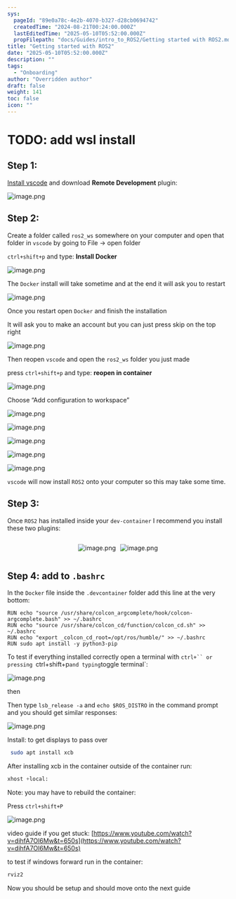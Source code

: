 ```yaml
---
sys:
  pageId: "89e0a78c-4e2b-4070-b327-d28cb0694742"
  createdTime: "2024-08-21T00:24:00.000Z"
  lastEditedTime: "2025-05-10T05:52:00.000Z"
  propFilepath: "docs/Guides/intro_to_ROS2/Getting started with ROS2.md"
title: "Getting started with ROS2"
date: "2025-05-10T05:52:00.000Z"
description: ""
tags:
  - "Onboarding"
author: "Overridden author"
draft: false
weight: 141
toc: false
icon: ""
---
```


# TODO: add wsl install

## Step 1:

[Install vscode](https://code.visualstudio.com/download) and download **Remote Development** plugin:

![image.png](https://prod-files-secure.s3.us-west-2.amazonaws.com/d518164a-d88e-44d1-a4ee-3adb3bd8bce0/efb52993-1881-4a40-b95e-6f020334f022/image.png?X-Amz-Algorithm=AWS4-HMAC-SHA256&X-Amz-Content-Sha256=UNSIGNED-PAYLOAD&X-Amz-Credential=ASIAZI2LB466SNC32Z7Y%2F20250619%2Fus-west-2%2Fs3%2Faws4_request&X-Amz-Date=20250619T081311Z&X-Amz-Expires=3600&X-Amz-Security-Token=IQoJb3JpZ2luX2VjELf%2F%2F%2F%2F%2F%2F%2F%2F%2F%2FwEaCXVzLXdlc3QtMiJHMEUCIQCoal0y2mOG%2FaazpQhD2hfa2gXpCVlLfHAT2wFdUQ98QAIgQqIOFXNsgFgfNSZc2QZeRRfOA0UCTB3ZwVDI78zAKKgqiAQIoP%2F%2F%2F%2F%2F%2F%2F%2F%2F%2FARAAGgw2Mzc0MjMxODM4MDUiDJ%2FRjfdnASBpXx4sOSrcAyXF28tirbmKs3HhBEndl06wSSP4DFuAGJ3mg2YEbirrhpw1YyRp2vtw39VhP87V3fDH3h6qWStNRKRbB%2FNM0%2FcYcCZuaRf4GvzKj0G8XHqrqzFjRYwsYcxZ3DcFmlaJGz0O9HQRvHXy08GiWjUqPWu%2FWuBEDFk6kk5iWkVq46cCBS9ixqVafN7c01zG2QB4b3Q7jT8ZKcNPLVxQFS5FsTyc1cwRSUVi4FOd5f3nAPRdYilsX8JXi6iGp9akQRMHvDxgCyXrDMfB0evB6A3ufJqVMDuX72HyVpZsMqgUGogs291S415nsTPynw2e4GYeR%2FK168t3aqmKTK2h8fqAgqrlsQjNRnjbfrxCpmHmztCKAxASkOWYSBeGWpDr0mJkaUFU3dVM2yK5KOZiI%2Bz4QzbvqmgXBSlVkGDkU0KmAzkXJErSCnDceyhSFW8A5U8Sw%2FoenrA95lTQU0pFf6gshA1WS64C5kl8XGgwbDBBSZc9ytYXKQAhjt5dg%2BYh4pEMFX9AUAqf9EH8L2Vg753gKrkrOzktanq%2BXJJMKbpNBfdhwzSk57eAGsPgxLYJNlukKHSCXLEzDQJ72I5JkKNNG7k%2Ftl3VM2iy%2FgP8yM%2BIHSQwnr7gpipyuPMGyBePMKLgzsIGOqUBdDUt9F8VObRft96r9MHDLfwqFIpF2P7B5i3pKAkIaxvX5tG2mv%2BHfn8ph9Qk9zcyRaxhAtY75WJEP4rRp2EgOXL2tt47jbfNVwDSjRYJZCR6ezGayDcbaxLjJE88WfthA6%2BqOi7Vh%2BdcyTxNquewP3MQPgnYwp1dMbJH%2Bz9wKxTdGjSkf6C9Ira7NoiCieAC0DHPUpeWtWZqBMNogcw8BtAJ2R6P&X-Amz-Signature=c9a0bbd9c1e1adb63947af7475ffb18a112b2a3e7522927bdbc95650cedac379&X-Amz-SignedHeaders=host&x-amz-checksum-mode=ENABLED&x-id=GetObject)

## Step 2:

Create a folder called `ros2_ws` somewhere on your computer and open that folder in `vscode` by going to File → open folder 

`ctrl+shift+p` and type: **Install Docker**

![image.png](https://prod-files-secure.s3.us-west-2.amazonaws.com/d518164a-d88e-44d1-a4ee-3adb3bd8bce0/2269dc0e-1cd5-47ff-bceb-c04ad9b2eab0/image.png?X-Amz-Algorithm=AWS4-HMAC-SHA256&X-Amz-Content-Sha256=UNSIGNED-PAYLOAD&X-Amz-Credential=ASIAZI2LB466SNC32Z7Y%2F20250619%2Fus-west-2%2Fs3%2Faws4_request&X-Amz-Date=20250619T081311Z&X-Amz-Expires=3600&X-Amz-Security-Token=IQoJb3JpZ2luX2VjELf%2F%2F%2F%2F%2F%2F%2F%2F%2F%2FwEaCXVzLXdlc3QtMiJHMEUCIQCoal0y2mOG%2FaazpQhD2hfa2gXpCVlLfHAT2wFdUQ98QAIgQqIOFXNsgFgfNSZc2QZeRRfOA0UCTB3ZwVDI78zAKKgqiAQIoP%2F%2F%2F%2F%2F%2F%2F%2F%2F%2FARAAGgw2Mzc0MjMxODM4MDUiDJ%2FRjfdnASBpXx4sOSrcAyXF28tirbmKs3HhBEndl06wSSP4DFuAGJ3mg2YEbirrhpw1YyRp2vtw39VhP87V3fDH3h6qWStNRKRbB%2FNM0%2FcYcCZuaRf4GvzKj0G8XHqrqzFjRYwsYcxZ3DcFmlaJGz0O9HQRvHXy08GiWjUqPWu%2FWuBEDFk6kk5iWkVq46cCBS9ixqVafN7c01zG2QB4b3Q7jT8ZKcNPLVxQFS5FsTyc1cwRSUVi4FOd5f3nAPRdYilsX8JXi6iGp9akQRMHvDxgCyXrDMfB0evB6A3ufJqVMDuX72HyVpZsMqgUGogs291S415nsTPynw2e4GYeR%2FK168t3aqmKTK2h8fqAgqrlsQjNRnjbfrxCpmHmztCKAxASkOWYSBeGWpDr0mJkaUFU3dVM2yK5KOZiI%2Bz4QzbvqmgXBSlVkGDkU0KmAzkXJErSCnDceyhSFW8A5U8Sw%2FoenrA95lTQU0pFf6gshA1WS64C5kl8XGgwbDBBSZc9ytYXKQAhjt5dg%2BYh4pEMFX9AUAqf9EH8L2Vg753gKrkrOzktanq%2BXJJMKbpNBfdhwzSk57eAGsPgxLYJNlukKHSCXLEzDQJ72I5JkKNNG7k%2Ftl3VM2iy%2FgP8yM%2BIHSQwnr7gpipyuPMGyBePMKLgzsIGOqUBdDUt9F8VObRft96r9MHDLfwqFIpF2P7B5i3pKAkIaxvX5tG2mv%2BHfn8ph9Qk9zcyRaxhAtY75WJEP4rRp2EgOXL2tt47jbfNVwDSjRYJZCR6ezGayDcbaxLjJE88WfthA6%2BqOi7Vh%2BdcyTxNquewP3MQPgnYwp1dMbJH%2Bz9wKxTdGjSkf6C9Ira7NoiCieAC0DHPUpeWtWZqBMNogcw8BtAJ2R6P&X-Amz-Signature=01b449f6f8308399a06bc7ce9ff8fd5b00e6392c751c6ade500f8cc6531dd1e1&X-Amz-SignedHeaders=host&x-amz-checksum-mode=ENABLED&x-id=GetObject)

The `Docker` install will take sometime and at the end it will ask you to restart

![image.png](https://prod-files-secure.s3.us-west-2.amazonaws.com/d518164a-d88e-44d1-a4ee-3adb3bd8bce0/ed233f78-be33-4b1f-b89c-9c346c0e961e/image.png?X-Amz-Algorithm=AWS4-HMAC-SHA256&X-Amz-Content-Sha256=UNSIGNED-PAYLOAD&X-Amz-Credential=ASIAZI2LB466SNC32Z7Y%2F20250619%2Fus-west-2%2Fs3%2Faws4_request&X-Amz-Date=20250619T081311Z&X-Amz-Expires=3600&X-Amz-Security-Token=IQoJb3JpZ2luX2VjELf%2F%2F%2F%2F%2F%2F%2F%2F%2F%2FwEaCXVzLXdlc3QtMiJHMEUCIQCoal0y2mOG%2FaazpQhD2hfa2gXpCVlLfHAT2wFdUQ98QAIgQqIOFXNsgFgfNSZc2QZeRRfOA0UCTB3ZwVDI78zAKKgqiAQIoP%2F%2F%2F%2F%2F%2F%2F%2F%2F%2FARAAGgw2Mzc0MjMxODM4MDUiDJ%2FRjfdnASBpXx4sOSrcAyXF28tirbmKs3HhBEndl06wSSP4DFuAGJ3mg2YEbirrhpw1YyRp2vtw39VhP87V3fDH3h6qWStNRKRbB%2FNM0%2FcYcCZuaRf4GvzKj0G8XHqrqzFjRYwsYcxZ3DcFmlaJGz0O9HQRvHXy08GiWjUqPWu%2FWuBEDFk6kk5iWkVq46cCBS9ixqVafN7c01zG2QB4b3Q7jT8ZKcNPLVxQFS5FsTyc1cwRSUVi4FOd5f3nAPRdYilsX8JXi6iGp9akQRMHvDxgCyXrDMfB0evB6A3ufJqVMDuX72HyVpZsMqgUGogs291S415nsTPynw2e4GYeR%2FK168t3aqmKTK2h8fqAgqrlsQjNRnjbfrxCpmHmztCKAxASkOWYSBeGWpDr0mJkaUFU3dVM2yK5KOZiI%2Bz4QzbvqmgXBSlVkGDkU0KmAzkXJErSCnDceyhSFW8A5U8Sw%2FoenrA95lTQU0pFf6gshA1WS64C5kl8XGgwbDBBSZc9ytYXKQAhjt5dg%2BYh4pEMFX9AUAqf9EH8L2Vg753gKrkrOzktanq%2BXJJMKbpNBfdhwzSk57eAGsPgxLYJNlukKHSCXLEzDQJ72I5JkKNNG7k%2Ftl3VM2iy%2FgP8yM%2BIHSQwnr7gpipyuPMGyBePMKLgzsIGOqUBdDUt9F8VObRft96r9MHDLfwqFIpF2P7B5i3pKAkIaxvX5tG2mv%2BHfn8ph9Qk9zcyRaxhAtY75WJEP4rRp2EgOXL2tt47jbfNVwDSjRYJZCR6ezGayDcbaxLjJE88WfthA6%2BqOi7Vh%2BdcyTxNquewP3MQPgnYwp1dMbJH%2Bz9wKxTdGjSkf6C9Ira7NoiCieAC0DHPUpeWtWZqBMNogcw8BtAJ2R6P&X-Amz-Signature=11e3871a3382530ba7838013f9a3159977535771ae0ec46966bddfb6485b623c&X-Amz-SignedHeaders=host&x-amz-checksum-mode=ENABLED&x-id=GetObject)

Once you restart open `Docker` and finish the installation

It will ask you to make an account but you can just press skip on the top right

![image.png](https://prod-files-secure.s3.us-west-2.amazonaws.com/d518164a-d88e-44d1-a4ee-3adb3bd8bce0/21010ad9-1659-4fd9-9f59-9932a09b2a3d/image.png?X-Amz-Algorithm=AWS4-HMAC-SHA256&X-Amz-Content-Sha256=UNSIGNED-PAYLOAD&X-Amz-Credential=ASIAZI2LB466SNC32Z7Y%2F20250619%2Fus-west-2%2Fs3%2Faws4_request&X-Amz-Date=20250619T081311Z&X-Amz-Expires=3600&X-Amz-Security-Token=IQoJb3JpZ2luX2VjELf%2F%2F%2F%2F%2F%2F%2F%2F%2F%2FwEaCXVzLXdlc3QtMiJHMEUCIQCoal0y2mOG%2FaazpQhD2hfa2gXpCVlLfHAT2wFdUQ98QAIgQqIOFXNsgFgfNSZc2QZeRRfOA0UCTB3ZwVDI78zAKKgqiAQIoP%2F%2F%2F%2F%2F%2F%2F%2F%2F%2FARAAGgw2Mzc0MjMxODM4MDUiDJ%2FRjfdnASBpXx4sOSrcAyXF28tirbmKs3HhBEndl06wSSP4DFuAGJ3mg2YEbirrhpw1YyRp2vtw39VhP87V3fDH3h6qWStNRKRbB%2FNM0%2FcYcCZuaRf4GvzKj0G8XHqrqzFjRYwsYcxZ3DcFmlaJGz0O9HQRvHXy08GiWjUqPWu%2FWuBEDFk6kk5iWkVq46cCBS9ixqVafN7c01zG2QB4b3Q7jT8ZKcNPLVxQFS5FsTyc1cwRSUVi4FOd5f3nAPRdYilsX8JXi6iGp9akQRMHvDxgCyXrDMfB0evB6A3ufJqVMDuX72HyVpZsMqgUGogs291S415nsTPynw2e4GYeR%2FK168t3aqmKTK2h8fqAgqrlsQjNRnjbfrxCpmHmztCKAxASkOWYSBeGWpDr0mJkaUFU3dVM2yK5KOZiI%2Bz4QzbvqmgXBSlVkGDkU0KmAzkXJErSCnDceyhSFW8A5U8Sw%2FoenrA95lTQU0pFf6gshA1WS64C5kl8XGgwbDBBSZc9ytYXKQAhjt5dg%2BYh4pEMFX9AUAqf9EH8L2Vg753gKrkrOzktanq%2BXJJMKbpNBfdhwzSk57eAGsPgxLYJNlukKHSCXLEzDQJ72I5JkKNNG7k%2Ftl3VM2iy%2FgP8yM%2BIHSQwnr7gpipyuPMGyBePMKLgzsIGOqUBdDUt9F8VObRft96r9MHDLfwqFIpF2P7B5i3pKAkIaxvX5tG2mv%2BHfn8ph9Qk9zcyRaxhAtY75WJEP4rRp2EgOXL2tt47jbfNVwDSjRYJZCR6ezGayDcbaxLjJE88WfthA6%2BqOi7Vh%2BdcyTxNquewP3MQPgnYwp1dMbJH%2Bz9wKxTdGjSkf6C9Ira7NoiCieAC0DHPUpeWtWZqBMNogcw8BtAJ2R6P&X-Amz-Signature=45cfcfee41cdda594f22161ebb857871a2d7ea32721edf1bc32f8a49961d765d&X-Amz-SignedHeaders=host&x-amz-checksum-mode=ENABLED&x-id=GetObject)

Then reopen `vscode` and open the `ros2_ws` folder you just made

press `ctrl+shift+p` and type: **reopen in container**

![image.png](https://prod-files-secure.s3.us-west-2.amazonaws.com/d518164a-d88e-44d1-a4ee-3adb3bd8bce0/4e93b8c2-41ad-488c-8095-c74205196118/image.png?X-Amz-Algorithm=AWS4-HMAC-SHA256&X-Amz-Content-Sha256=UNSIGNED-PAYLOAD&X-Amz-Credential=ASIAZI2LB466SNC32Z7Y%2F20250619%2Fus-west-2%2Fs3%2Faws4_request&X-Amz-Date=20250619T081311Z&X-Amz-Expires=3600&X-Amz-Security-Token=IQoJb3JpZ2luX2VjELf%2F%2F%2F%2F%2F%2F%2F%2F%2F%2FwEaCXVzLXdlc3QtMiJHMEUCIQCoal0y2mOG%2FaazpQhD2hfa2gXpCVlLfHAT2wFdUQ98QAIgQqIOFXNsgFgfNSZc2QZeRRfOA0UCTB3ZwVDI78zAKKgqiAQIoP%2F%2F%2F%2F%2F%2F%2F%2F%2F%2FARAAGgw2Mzc0MjMxODM4MDUiDJ%2FRjfdnASBpXx4sOSrcAyXF28tirbmKs3HhBEndl06wSSP4DFuAGJ3mg2YEbirrhpw1YyRp2vtw39VhP87V3fDH3h6qWStNRKRbB%2FNM0%2FcYcCZuaRf4GvzKj0G8XHqrqzFjRYwsYcxZ3DcFmlaJGz0O9HQRvHXy08GiWjUqPWu%2FWuBEDFk6kk5iWkVq46cCBS9ixqVafN7c01zG2QB4b3Q7jT8ZKcNPLVxQFS5FsTyc1cwRSUVi4FOd5f3nAPRdYilsX8JXi6iGp9akQRMHvDxgCyXrDMfB0evB6A3ufJqVMDuX72HyVpZsMqgUGogs291S415nsTPynw2e4GYeR%2FK168t3aqmKTK2h8fqAgqrlsQjNRnjbfrxCpmHmztCKAxASkOWYSBeGWpDr0mJkaUFU3dVM2yK5KOZiI%2Bz4QzbvqmgXBSlVkGDkU0KmAzkXJErSCnDceyhSFW8A5U8Sw%2FoenrA95lTQU0pFf6gshA1WS64C5kl8XGgwbDBBSZc9ytYXKQAhjt5dg%2BYh4pEMFX9AUAqf9EH8L2Vg753gKrkrOzktanq%2BXJJMKbpNBfdhwzSk57eAGsPgxLYJNlukKHSCXLEzDQJ72I5JkKNNG7k%2Ftl3VM2iy%2FgP8yM%2BIHSQwnr7gpipyuPMGyBePMKLgzsIGOqUBdDUt9F8VObRft96r9MHDLfwqFIpF2P7B5i3pKAkIaxvX5tG2mv%2BHfn8ph9Qk9zcyRaxhAtY75WJEP4rRp2EgOXL2tt47jbfNVwDSjRYJZCR6ezGayDcbaxLjJE88WfthA6%2BqOi7Vh%2BdcyTxNquewP3MQPgnYwp1dMbJH%2Bz9wKxTdGjSkf6C9Ira7NoiCieAC0DHPUpeWtWZqBMNogcw8BtAJ2R6P&X-Amz-Signature=f4f9090e3f45e6bbfab8052d9365668c0c186688e56e9e3e5b8160e3828a07e7&X-Amz-SignedHeaders=host&x-amz-checksum-mode=ENABLED&x-id=GetObject)

Choose “Add configuration to workspace”

![image.png](https://prod-files-secure.s3.us-west-2.amazonaws.com/d518164a-d88e-44d1-a4ee-3adb3bd8bce0/9560b282-5060-4989-ba37-97e7b2c22476/image.png?X-Amz-Algorithm=AWS4-HMAC-SHA256&X-Amz-Content-Sha256=UNSIGNED-PAYLOAD&X-Amz-Credential=ASIAZI2LB466SNC32Z7Y%2F20250619%2Fus-west-2%2Fs3%2Faws4_request&X-Amz-Date=20250619T081311Z&X-Amz-Expires=3600&X-Amz-Security-Token=IQoJb3JpZ2luX2VjELf%2F%2F%2F%2F%2F%2F%2F%2F%2F%2FwEaCXVzLXdlc3QtMiJHMEUCIQCoal0y2mOG%2FaazpQhD2hfa2gXpCVlLfHAT2wFdUQ98QAIgQqIOFXNsgFgfNSZc2QZeRRfOA0UCTB3ZwVDI78zAKKgqiAQIoP%2F%2F%2F%2F%2F%2F%2F%2F%2F%2FARAAGgw2Mzc0MjMxODM4MDUiDJ%2FRjfdnASBpXx4sOSrcAyXF28tirbmKs3HhBEndl06wSSP4DFuAGJ3mg2YEbirrhpw1YyRp2vtw39VhP87V3fDH3h6qWStNRKRbB%2FNM0%2FcYcCZuaRf4GvzKj0G8XHqrqzFjRYwsYcxZ3DcFmlaJGz0O9HQRvHXy08GiWjUqPWu%2FWuBEDFk6kk5iWkVq46cCBS9ixqVafN7c01zG2QB4b3Q7jT8ZKcNPLVxQFS5FsTyc1cwRSUVi4FOd5f3nAPRdYilsX8JXi6iGp9akQRMHvDxgCyXrDMfB0evB6A3ufJqVMDuX72HyVpZsMqgUGogs291S415nsTPynw2e4GYeR%2FK168t3aqmKTK2h8fqAgqrlsQjNRnjbfrxCpmHmztCKAxASkOWYSBeGWpDr0mJkaUFU3dVM2yK5KOZiI%2Bz4QzbvqmgXBSlVkGDkU0KmAzkXJErSCnDceyhSFW8A5U8Sw%2FoenrA95lTQU0pFf6gshA1WS64C5kl8XGgwbDBBSZc9ytYXKQAhjt5dg%2BYh4pEMFX9AUAqf9EH8L2Vg753gKrkrOzktanq%2BXJJMKbpNBfdhwzSk57eAGsPgxLYJNlukKHSCXLEzDQJ72I5JkKNNG7k%2Ftl3VM2iy%2FgP8yM%2BIHSQwnr7gpipyuPMGyBePMKLgzsIGOqUBdDUt9F8VObRft96r9MHDLfwqFIpF2P7B5i3pKAkIaxvX5tG2mv%2BHfn8ph9Qk9zcyRaxhAtY75WJEP4rRp2EgOXL2tt47jbfNVwDSjRYJZCR6ezGayDcbaxLjJE88WfthA6%2BqOi7Vh%2BdcyTxNquewP3MQPgnYwp1dMbJH%2Bz9wKxTdGjSkf6C9Ira7NoiCieAC0DHPUpeWtWZqBMNogcw8BtAJ2R6P&X-Amz-Signature=462e5a5580a855c33112d6617256d443d0b2a787abd4bc6278f59d59f3d734b2&X-Amz-SignedHeaders=host&x-amz-checksum-mode=ENABLED&x-id=GetObject)

![image.png](https://prod-files-secure.s3.us-west-2.amazonaws.com/d518164a-d88e-44d1-a4ee-3adb3bd8bce0/2ee63f81-886b-48e8-a553-dc6e5eac99e4/image.png?X-Amz-Algorithm=AWS4-HMAC-SHA256&X-Amz-Content-Sha256=UNSIGNED-PAYLOAD&X-Amz-Credential=ASIAZI2LB466SNC32Z7Y%2F20250619%2Fus-west-2%2Fs3%2Faws4_request&X-Amz-Date=20250619T081311Z&X-Amz-Expires=3600&X-Amz-Security-Token=IQoJb3JpZ2luX2VjELf%2F%2F%2F%2F%2F%2F%2F%2F%2F%2FwEaCXVzLXdlc3QtMiJHMEUCIQCoal0y2mOG%2FaazpQhD2hfa2gXpCVlLfHAT2wFdUQ98QAIgQqIOFXNsgFgfNSZc2QZeRRfOA0UCTB3ZwVDI78zAKKgqiAQIoP%2F%2F%2F%2F%2F%2F%2F%2F%2F%2FARAAGgw2Mzc0MjMxODM4MDUiDJ%2FRjfdnASBpXx4sOSrcAyXF28tirbmKs3HhBEndl06wSSP4DFuAGJ3mg2YEbirrhpw1YyRp2vtw39VhP87V3fDH3h6qWStNRKRbB%2FNM0%2FcYcCZuaRf4GvzKj0G8XHqrqzFjRYwsYcxZ3DcFmlaJGz0O9HQRvHXy08GiWjUqPWu%2FWuBEDFk6kk5iWkVq46cCBS9ixqVafN7c01zG2QB4b3Q7jT8ZKcNPLVxQFS5FsTyc1cwRSUVi4FOd5f3nAPRdYilsX8JXi6iGp9akQRMHvDxgCyXrDMfB0evB6A3ufJqVMDuX72HyVpZsMqgUGogs291S415nsTPynw2e4GYeR%2FK168t3aqmKTK2h8fqAgqrlsQjNRnjbfrxCpmHmztCKAxASkOWYSBeGWpDr0mJkaUFU3dVM2yK5KOZiI%2Bz4QzbvqmgXBSlVkGDkU0KmAzkXJErSCnDceyhSFW8A5U8Sw%2FoenrA95lTQU0pFf6gshA1WS64C5kl8XGgwbDBBSZc9ytYXKQAhjt5dg%2BYh4pEMFX9AUAqf9EH8L2Vg753gKrkrOzktanq%2BXJJMKbpNBfdhwzSk57eAGsPgxLYJNlukKHSCXLEzDQJ72I5JkKNNG7k%2Ftl3VM2iy%2FgP8yM%2BIHSQwnr7gpipyuPMGyBePMKLgzsIGOqUBdDUt9F8VObRft96r9MHDLfwqFIpF2P7B5i3pKAkIaxvX5tG2mv%2BHfn8ph9Qk9zcyRaxhAtY75WJEP4rRp2EgOXL2tt47jbfNVwDSjRYJZCR6ezGayDcbaxLjJE88WfthA6%2BqOi7Vh%2BdcyTxNquewP3MQPgnYwp1dMbJH%2Bz9wKxTdGjSkf6C9Ira7NoiCieAC0DHPUpeWtWZqBMNogcw8BtAJ2R6P&X-Amz-Signature=b2bc04ce6b9f3e5ab6f115379919364b66d0bf2a89d627d9a5cfe0991b6ebb9a&X-Amz-SignedHeaders=host&x-amz-checksum-mode=ENABLED&x-id=GetObject)

![image.png](https://prod-files-secure.s3.us-west-2.amazonaws.com/d518164a-d88e-44d1-a4ee-3adb3bd8bce0/ae1580b2-b048-407e-aed9-b584224a7a04/image.png?X-Amz-Algorithm=AWS4-HMAC-SHA256&X-Amz-Content-Sha256=UNSIGNED-PAYLOAD&X-Amz-Credential=ASIAZI2LB466SNC32Z7Y%2F20250619%2Fus-west-2%2Fs3%2Faws4_request&X-Amz-Date=20250619T081311Z&X-Amz-Expires=3600&X-Amz-Security-Token=IQoJb3JpZ2luX2VjELf%2F%2F%2F%2F%2F%2F%2F%2F%2F%2FwEaCXVzLXdlc3QtMiJHMEUCIQCoal0y2mOG%2FaazpQhD2hfa2gXpCVlLfHAT2wFdUQ98QAIgQqIOFXNsgFgfNSZc2QZeRRfOA0UCTB3ZwVDI78zAKKgqiAQIoP%2F%2F%2F%2F%2F%2F%2F%2F%2F%2FARAAGgw2Mzc0MjMxODM4MDUiDJ%2FRjfdnASBpXx4sOSrcAyXF28tirbmKs3HhBEndl06wSSP4DFuAGJ3mg2YEbirrhpw1YyRp2vtw39VhP87V3fDH3h6qWStNRKRbB%2FNM0%2FcYcCZuaRf4GvzKj0G8XHqrqzFjRYwsYcxZ3DcFmlaJGz0O9HQRvHXy08GiWjUqPWu%2FWuBEDFk6kk5iWkVq46cCBS9ixqVafN7c01zG2QB4b3Q7jT8ZKcNPLVxQFS5FsTyc1cwRSUVi4FOd5f3nAPRdYilsX8JXi6iGp9akQRMHvDxgCyXrDMfB0evB6A3ufJqVMDuX72HyVpZsMqgUGogs291S415nsTPynw2e4GYeR%2FK168t3aqmKTK2h8fqAgqrlsQjNRnjbfrxCpmHmztCKAxASkOWYSBeGWpDr0mJkaUFU3dVM2yK5KOZiI%2Bz4QzbvqmgXBSlVkGDkU0KmAzkXJErSCnDceyhSFW8A5U8Sw%2FoenrA95lTQU0pFf6gshA1WS64C5kl8XGgwbDBBSZc9ytYXKQAhjt5dg%2BYh4pEMFX9AUAqf9EH8L2Vg753gKrkrOzktanq%2BXJJMKbpNBfdhwzSk57eAGsPgxLYJNlukKHSCXLEzDQJ72I5JkKNNG7k%2Ftl3VM2iy%2FgP8yM%2BIHSQwnr7gpipyuPMGyBePMKLgzsIGOqUBdDUt9F8VObRft96r9MHDLfwqFIpF2P7B5i3pKAkIaxvX5tG2mv%2BHfn8ph9Qk9zcyRaxhAtY75WJEP4rRp2EgOXL2tt47jbfNVwDSjRYJZCR6ezGayDcbaxLjJE88WfthA6%2BqOi7Vh%2BdcyTxNquewP3MQPgnYwp1dMbJH%2Bz9wKxTdGjSkf6C9Ira7NoiCieAC0DHPUpeWtWZqBMNogcw8BtAJ2R6P&X-Amz-Signature=fde1a1423dbb3dfc32b302ed98644d2edfb339f5b9099ca90c63f819f06b0d09&X-Amz-SignedHeaders=host&x-amz-checksum-mode=ENABLED&x-id=GetObject)

![image.png](https://prod-files-secure.s3.us-west-2.amazonaws.com/d518164a-d88e-44d1-a4ee-3adb3bd8bce0/53255b28-f75e-430f-b9e3-c0ac8577e42b/image.png?X-Amz-Algorithm=AWS4-HMAC-SHA256&X-Amz-Content-Sha256=UNSIGNED-PAYLOAD&X-Amz-Credential=ASIAZI2LB466SNC32Z7Y%2F20250619%2Fus-west-2%2Fs3%2Faws4_request&X-Amz-Date=20250619T081311Z&X-Amz-Expires=3600&X-Amz-Security-Token=IQoJb3JpZ2luX2VjELf%2F%2F%2F%2F%2F%2F%2F%2F%2F%2FwEaCXVzLXdlc3QtMiJHMEUCIQCoal0y2mOG%2FaazpQhD2hfa2gXpCVlLfHAT2wFdUQ98QAIgQqIOFXNsgFgfNSZc2QZeRRfOA0UCTB3ZwVDI78zAKKgqiAQIoP%2F%2F%2F%2F%2F%2F%2F%2F%2F%2FARAAGgw2Mzc0MjMxODM4MDUiDJ%2FRjfdnASBpXx4sOSrcAyXF28tirbmKs3HhBEndl06wSSP4DFuAGJ3mg2YEbirrhpw1YyRp2vtw39VhP87V3fDH3h6qWStNRKRbB%2FNM0%2FcYcCZuaRf4GvzKj0G8XHqrqzFjRYwsYcxZ3DcFmlaJGz0O9HQRvHXy08GiWjUqPWu%2FWuBEDFk6kk5iWkVq46cCBS9ixqVafN7c01zG2QB4b3Q7jT8ZKcNPLVxQFS5FsTyc1cwRSUVi4FOd5f3nAPRdYilsX8JXi6iGp9akQRMHvDxgCyXrDMfB0evB6A3ufJqVMDuX72HyVpZsMqgUGogs291S415nsTPynw2e4GYeR%2FK168t3aqmKTK2h8fqAgqrlsQjNRnjbfrxCpmHmztCKAxASkOWYSBeGWpDr0mJkaUFU3dVM2yK5KOZiI%2Bz4QzbvqmgXBSlVkGDkU0KmAzkXJErSCnDceyhSFW8A5U8Sw%2FoenrA95lTQU0pFf6gshA1WS64C5kl8XGgwbDBBSZc9ytYXKQAhjt5dg%2BYh4pEMFX9AUAqf9EH8L2Vg753gKrkrOzktanq%2BXJJMKbpNBfdhwzSk57eAGsPgxLYJNlukKHSCXLEzDQJ72I5JkKNNG7k%2Ftl3VM2iy%2FgP8yM%2BIHSQwnr7gpipyuPMGyBePMKLgzsIGOqUBdDUt9F8VObRft96r9MHDLfwqFIpF2P7B5i3pKAkIaxvX5tG2mv%2BHfn8ph9Qk9zcyRaxhAtY75WJEP4rRp2EgOXL2tt47jbfNVwDSjRYJZCR6ezGayDcbaxLjJE88WfthA6%2BqOi7Vh%2BdcyTxNquewP3MQPgnYwp1dMbJH%2Bz9wKxTdGjSkf6C9Ira7NoiCieAC0DHPUpeWtWZqBMNogcw8BtAJ2R6P&X-Amz-Signature=e87d340964adedd01a417e772d4985037f64d42d9720d8c887a22b0c68e2d9b5&X-Amz-SignedHeaders=host&x-amz-checksum-mode=ENABLED&x-id=GetObject)

![image.png](https://prod-files-secure.s3.us-west-2.amazonaws.com/d518164a-d88e-44d1-a4ee-3adb3bd8bce0/7c562767-5af9-4ffb-97d1-327bcdf4ee00/image.png?X-Amz-Algorithm=AWS4-HMAC-SHA256&X-Amz-Content-Sha256=UNSIGNED-PAYLOAD&X-Amz-Credential=ASIAZI2LB466SNC32Z7Y%2F20250619%2Fus-west-2%2Fs3%2Faws4_request&X-Amz-Date=20250619T081311Z&X-Amz-Expires=3600&X-Amz-Security-Token=IQoJb3JpZ2luX2VjELf%2F%2F%2F%2F%2F%2F%2F%2F%2F%2FwEaCXVzLXdlc3QtMiJHMEUCIQCoal0y2mOG%2FaazpQhD2hfa2gXpCVlLfHAT2wFdUQ98QAIgQqIOFXNsgFgfNSZc2QZeRRfOA0UCTB3ZwVDI78zAKKgqiAQIoP%2F%2F%2F%2F%2F%2F%2F%2F%2F%2FARAAGgw2Mzc0MjMxODM4MDUiDJ%2FRjfdnASBpXx4sOSrcAyXF28tirbmKs3HhBEndl06wSSP4DFuAGJ3mg2YEbirrhpw1YyRp2vtw39VhP87V3fDH3h6qWStNRKRbB%2FNM0%2FcYcCZuaRf4GvzKj0G8XHqrqzFjRYwsYcxZ3DcFmlaJGz0O9HQRvHXy08GiWjUqPWu%2FWuBEDFk6kk5iWkVq46cCBS9ixqVafN7c01zG2QB4b3Q7jT8ZKcNPLVxQFS5FsTyc1cwRSUVi4FOd5f3nAPRdYilsX8JXi6iGp9akQRMHvDxgCyXrDMfB0evB6A3ufJqVMDuX72HyVpZsMqgUGogs291S415nsTPynw2e4GYeR%2FK168t3aqmKTK2h8fqAgqrlsQjNRnjbfrxCpmHmztCKAxASkOWYSBeGWpDr0mJkaUFU3dVM2yK5KOZiI%2Bz4QzbvqmgXBSlVkGDkU0KmAzkXJErSCnDceyhSFW8A5U8Sw%2FoenrA95lTQU0pFf6gshA1WS64C5kl8XGgwbDBBSZc9ytYXKQAhjt5dg%2BYh4pEMFX9AUAqf9EH8L2Vg753gKrkrOzktanq%2BXJJMKbpNBfdhwzSk57eAGsPgxLYJNlukKHSCXLEzDQJ72I5JkKNNG7k%2Ftl3VM2iy%2FgP8yM%2BIHSQwnr7gpipyuPMGyBePMKLgzsIGOqUBdDUt9F8VObRft96r9MHDLfwqFIpF2P7B5i3pKAkIaxvX5tG2mv%2BHfn8ph9Qk9zcyRaxhAtY75WJEP4rRp2EgOXL2tt47jbfNVwDSjRYJZCR6ezGayDcbaxLjJE88WfthA6%2BqOi7Vh%2BdcyTxNquewP3MQPgnYwp1dMbJH%2Bz9wKxTdGjSkf6C9Ira7NoiCieAC0DHPUpeWtWZqBMNogcw8BtAJ2R6P&X-Amz-Signature=f96626ad95d7b2cec6a4d8c60e2f37c7cd7579e1ab6fa60955e57b475b2526ab&X-Amz-SignedHeaders=host&x-amz-checksum-mode=ENABLED&x-id=GetObject)

`vscode` will now install `ROS2` onto your computer so this may take some time.

## Step 3:

Once `ROS2` has installed inside your `dev-container` I recommend you install these two plugins:

<div style="display: flex;flex-direction: row; column-gap:10px; max-width: 630px;justify-content: center;">
<div>

![image.png](https://prod-files-secure.s3.us-west-2.amazonaws.com/d518164a-d88e-44d1-a4ee-3adb3bd8bce0/3fc3d550-5a54-4ba1-ba6b-faa01cdb7369/image.png?X-Amz-Algorithm=AWS4-HMAC-SHA256&X-Amz-Content-Sha256=UNSIGNED-PAYLOAD&X-Amz-Credential=ASIAZI2LB466VCAQLGBM%2F20250619%2Fus-west-2%2Fs3%2Faws4_request&X-Amz-Date=20250619T081316Z&X-Amz-Expires=3600&X-Amz-Security-Token=IQoJb3JpZ2luX2VjELj%2F%2F%2F%2F%2F%2F%2F%2F%2F%2FwEaCXVzLXdlc3QtMiJHMEUCIHe4ikazfhbh4lrlk1yO6XjKxUFjUuJAJYqr0xcG%2FjAJAiEAnIi7VaSn%2FtwqVUsMnk9lc2%2B42ss0K3nksRl6yvIJdrQqiAQIof%2F%2F%2F%2F%2F%2F%2F%2F%2F%2FARAAGgw2Mzc0MjMxODM4MDUiDKOdAvb12ntYvsYb9yrcA45txptKEG3VuhTFBw4%2FPLPCr4jcn9Qv8Unpalsp7YjXw%2BEVi%2Bng%2FlcOosTWypc5EVIojS023iRWLJ4KLXtH2lePqC3KpUJ8g5Tu88a7GG%2FFTT3ggLqWbdkPr14908j92OHcQnazwb6bd0J5i0agRsoeyclEq7W9bmCVVxLtsxeSsd5Vmg6bejjb347drtn%2FuxW0CS%2FChKHLHDY%2F3%2B4tt%2FBKYjsr3mR4ifyb4yE0Mzz6KoDFzEmjBfIry0IFED0K6XcZXb6y%2FARxZ3DwZfD8FXczrgoOVQ%2B3qA9rGtb%2BCassX4%2BZiscth%2B7yY9n3em5jrR%2BY1fNlZio7AOmpQQBjwHffsUaIfcQ1P5RepEACRfGiDiEH5OECuV9aZRoHow3vz7mfYNEHztaBcfpxk1AMnW7cS1PLCCz9XrnZq9XjQleOrU7MO6vzRb2K%2F5sBvpLDkO24x31mWg5i7W3j94dt7M%2FzcOszCu%2Bjb05qvOafNegDfBLoFu6XCVKOVsjfYkOTpWnw39CM82tVzQ%2BqS79IRXlOZoE%2FIc%2FuDAsRMWIJObIhYYtCO5Kt2yxxLXBu63BrwNrG%2BVQVQqPxQK%2Bai%2Fw%2F9HufImOSsGUKs9w1MYNKGK5K8Ymd9kW6tvil1wTFMMiIz8IGOqUBYbz5eUl%2Bq2UVKqNp3pB33I3ASzwUfR5yv4AC3xOwugYGazbxS%2BGOiZR76KPg89df9jt2obpqvXgAtiqJ04pJc%2FthEj5AzZuP5tbuDwq0ySWQki8q34f4TXBWoZ4oWG%2BwdXolLW%2FBg2GroI36cLDbM9PMFX%2BrBxmQEMSK4qMINJQ8BzHsSVWGU3mQtZlNlZwfcPWKL41nQq2wga%2BJZ7E1vmxJyUzk&X-Amz-Signature=4e58049e1f13c4202c7815719deb78104d85d9dee258877283842cd1acad78bf&X-Amz-SignedHeaders=host&x-amz-checksum-mode=ENABLED&x-id=GetObject)

</div>
<div>

![image.png](https://prod-files-secure.s3.us-west-2.amazonaws.com/d518164a-d88e-44d1-a4ee-3adb3bd8bce0/d994cc66-13c2-4093-a5a3-f84cf4601a82/image.png?X-Amz-Algorithm=AWS4-HMAC-SHA256&X-Amz-Content-Sha256=UNSIGNED-PAYLOAD&X-Amz-Credential=ASIAZI2LB4662H46FYFI%2F20250619%2Fus-west-2%2Fs3%2Faws4_request&X-Amz-Date=20250619T081316Z&X-Amz-Expires=3600&X-Amz-Security-Token=IQoJb3JpZ2luX2VjELf%2F%2F%2F%2F%2F%2F%2F%2F%2F%2FwEaCXVzLXdlc3QtMiJIMEYCIQCrj1gUOWiQEkdENRbZ6eng2AJ4dkXSaknrrgEC%2FaxG7AIhAPufhZLi4xAsGImbu01IS219%2BU0uD6W7L3BhqrPgV3u0KogECKD%2F%2F%2F%2F%2F%2F%2F%2F%2F%2FwEQABoMNjM3NDIzMTgzODA1Igw1j3%2BC3RYmVKsJ7gUq3AMSCNVQf47LGeEvtudyjf%2F%2FNCQVHN3Cp3OTRGlKOGZUN6pAJZ4zEOExYWX9XDCuvIsirJ9dwobU5AHwY41oYjdFIT7mln0YOmh%2B4NGm2vVvj7Bhsn%2B4UXz44COrCHAy02xkqvQHM57zpPezS0QVRlkUhsPoQloy%2FQ80j7LXQal1OqhoaJhebTmaOQtBKDIDK%2FiXu3J3Z4oFQL5%2BoR3IncxMVohrSUPoZimKDLRXsYW9ApuXeU5lPYBnXPq7ysdUabneyGucuwwZhq0oQv7jTq5x9a16Wlned2200UEZIZW3wgYsnVSnAjog4p5zr89YNr%2FQy%2BuaOUU%2FPAu6zrxYTGyBtItqeYcpjQKoCpG1mWPHwVoVP2fJb%2BNE4QkXiHZWJTUL%2BavWXR24sXD5eFm6qtKQUWGJ%2FgYSf8UJDWNYMqM%2FWELC%2Fu7tXlxhkad4Hksvr0Mepunci0JdZjnGNIJZzj7LWnGfL1Aemk1G5byORB1%2BbRoJUOxL65M3VDSRc5IjWViLlRoC1Ok43diV2hcGPuZBq9%2BpLYrpwlC%2F2mqv%2Brp1HwaNBa2eEYmXVRF%2BwLW5y9d8D8Ai5zGOSKTDNsnW140s7o9bq9YD4ZNkAt4nxC2WrdTAoyD%2FV54OsDiQ2jC7387CBjqkAb3QHCRX8HPIIPTUCmf4lBwWrAw2vOQIbUfQgJLqo77eMjuzNO9VmsjZzSM5OOJMII8a98x77hzgxISbP90sM%2Bk2ogB%2FNx7%2BcQXfMgmnNkx7r51Al%2BCQgQAff8uXR04y%2BcQYRBAuJP4dMz2D00NHuc%2FKroO%2Ffx96EWrkv48Ez9Tn%2Bj6p58xJ90Dz%2B92NeXilKO1860%2FKay4%2BGHkadolnE1twKIOa&X-Amz-Signature=acf42896a74080e9208c8315c8a2df3cb10ea93cff1179b697356d19c7be81ec&X-Amz-SignedHeaders=host&x-amz-checksum-mode=ENABLED&x-id=GetObject)

</div>
</div>

## Step 4: add to `.bashrc`

In the `Docker` file inside the `.devcontainer` folder add this line at the very bottom: 

```docker
RUN echo "source /usr/share/colcon_argcomplete/hook/colcon-argcomplete.bash" >> ~/.bashrc
RUN echo "source /usr/share/colcon_cd/function/colcon_cd.sh" >> ~/.bashrc
RUN echo "export _colcon_cd_root=/opt/ros/humble/" >> ~/.bashrc
RUN sudo apt install -y python3-pip 
```

To test if everything installed correctly open a terminal with `ctrl+`` or pressing `ctrl+shift+p` and typing `toggle terminal`:

![image.png](https://prod-files-secure.s3.us-west-2.amazonaws.com/d518164a-d88e-44d1-a4ee-3adb3bd8bce0/6a4943d8-b04e-4c02-9a58-775f3384d1a5/image.png?X-Amz-Algorithm=AWS4-HMAC-SHA256&X-Amz-Content-Sha256=UNSIGNED-PAYLOAD&X-Amz-Credential=ASIAZI2LB466SNC32Z7Y%2F20250619%2Fus-west-2%2Fs3%2Faws4_request&X-Amz-Date=20250619T081311Z&X-Amz-Expires=3600&X-Amz-Security-Token=IQoJb3JpZ2luX2VjELf%2F%2F%2F%2F%2F%2F%2F%2F%2F%2FwEaCXVzLXdlc3QtMiJHMEUCIQCoal0y2mOG%2FaazpQhD2hfa2gXpCVlLfHAT2wFdUQ98QAIgQqIOFXNsgFgfNSZc2QZeRRfOA0UCTB3ZwVDI78zAKKgqiAQIoP%2F%2F%2F%2F%2F%2F%2F%2F%2F%2FARAAGgw2Mzc0MjMxODM4MDUiDJ%2FRjfdnASBpXx4sOSrcAyXF28tirbmKs3HhBEndl06wSSP4DFuAGJ3mg2YEbirrhpw1YyRp2vtw39VhP87V3fDH3h6qWStNRKRbB%2FNM0%2FcYcCZuaRf4GvzKj0G8XHqrqzFjRYwsYcxZ3DcFmlaJGz0O9HQRvHXy08GiWjUqPWu%2FWuBEDFk6kk5iWkVq46cCBS9ixqVafN7c01zG2QB4b3Q7jT8ZKcNPLVxQFS5FsTyc1cwRSUVi4FOd5f3nAPRdYilsX8JXi6iGp9akQRMHvDxgCyXrDMfB0evB6A3ufJqVMDuX72HyVpZsMqgUGogs291S415nsTPynw2e4GYeR%2FK168t3aqmKTK2h8fqAgqrlsQjNRnjbfrxCpmHmztCKAxASkOWYSBeGWpDr0mJkaUFU3dVM2yK5KOZiI%2Bz4QzbvqmgXBSlVkGDkU0KmAzkXJErSCnDceyhSFW8A5U8Sw%2FoenrA95lTQU0pFf6gshA1WS64C5kl8XGgwbDBBSZc9ytYXKQAhjt5dg%2BYh4pEMFX9AUAqf9EH8L2Vg753gKrkrOzktanq%2BXJJMKbpNBfdhwzSk57eAGsPgxLYJNlukKHSCXLEzDQJ72I5JkKNNG7k%2Ftl3VM2iy%2FgP8yM%2BIHSQwnr7gpipyuPMGyBePMKLgzsIGOqUBdDUt9F8VObRft96r9MHDLfwqFIpF2P7B5i3pKAkIaxvX5tG2mv%2BHfn8ph9Qk9zcyRaxhAtY75WJEP4rRp2EgOXL2tt47jbfNVwDSjRYJZCR6ezGayDcbaxLjJE88WfthA6%2BqOi7Vh%2BdcyTxNquewP3MQPgnYwp1dMbJH%2Bz9wKxTdGjSkf6C9Ira7NoiCieAC0DHPUpeWtWZqBMNogcw8BtAJ2R6P&X-Amz-Signature=3b005037629aed7b373125713175b18cbe0f17a1c277d179f81facd2f847a997&X-Amz-SignedHeaders=host&x-amz-checksum-mode=ENABLED&x-id=GetObject)

then 

Then type `lsb_release -a` and `echo $ROS_DISTRO` in the command prompt and you should get similar responses:

![image.png](https://prod-files-secure.s3.us-west-2.amazonaws.com/d518164a-d88e-44d1-a4ee-3adb3bd8bce0/3e635dec-a805-4e85-8b9e-d000e5b71a4e/image.png?X-Amz-Algorithm=AWS4-HMAC-SHA256&X-Amz-Content-Sha256=UNSIGNED-PAYLOAD&X-Amz-Credential=ASIAZI2LB466SNC32Z7Y%2F20250619%2Fus-west-2%2Fs3%2Faws4_request&X-Amz-Date=20250619T081311Z&X-Amz-Expires=3600&X-Amz-Security-Token=IQoJb3JpZ2luX2VjELf%2F%2F%2F%2F%2F%2F%2F%2F%2F%2FwEaCXVzLXdlc3QtMiJHMEUCIQCoal0y2mOG%2FaazpQhD2hfa2gXpCVlLfHAT2wFdUQ98QAIgQqIOFXNsgFgfNSZc2QZeRRfOA0UCTB3ZwVDI78zAKKgqiAQIoP%2F%2F%2F%2F%2F%2F%2F%2F%2F%2FARAAGgw2Mzc0MjMxODM4MDUiDJ%2FRjfdnASBpXx4sOSrcAyXF28tirbmKs3HhBEndl06wSSP4DFuAGJ3mg2YEbirrhpw1YyRp2vtw39VhP87V3fDH3h6qWStNRKRbB%2FNM0%2FcYcCZuaRf4GvzKj0G8XHqrqzFjRYwsYcxZ3DcFmlaJGz0O9HQRvHXy08GiWjUqPWu%2FWuBEDFk6kk5iWkVq46cCBS9ixqVafN7c01zG2QB4b3Q7jT8ZKcNPLVxQFS5FsTyc1cwRSUVi4FOd5f3nAPRdYilsX8JXi6iGp9akQRMHvDxgCyXrDMfB0evB6A3ufJqVMDuX72HyVpZsMqgUGogs291S415nsTPynw2e4GYeR%2FK168t3aqmKTK2h8fqAgqrlsQjNRnjbfrxCpmHmztCKAxASkOWYSBeGWpDr0mJkaUFU3dVM2yK5KOZiI%2Bz4QzbvqmgXBSlVkGDkU0KmAzkXJErSCnDceyhSFW8A5U8Sw%2FoenrA95lTQU0pFf6gshA1WS64C5kl8XGgwbDBBSZc9ytYXKQAhjt5dg%2BYh4pEMFX9AUAqf9EH8L2Vg753gKrkrOzktanq%2BXJJMKbpNBfdhwzSk57eAGsPgxLYJNlukKHSCXLEzDQJ72I5JkKNNG7k%2Ftl3VM2iy%2FgP8yM%2BIHSQwnr7gpipyuPMGyBePMKLgzsIGOqUBdDUt9F8VObRft96r9MHDLfwqFIpF2P7B5i3pKAkIaxvX5tG2mv%2BHfn8ph9Qk9zcyRaxhAtY75WJEP4rRp2EgOXL2tt47jbfNVwDSjRYJZCR6ezGayDcbaxLjJE88WfthA6%2BqOi7Vh%2BdcyTxNquewP3MQPgnYwp1dMbJH%2Bz9wKxTdGjSkf6C9Ira7NoiCieAC0DHPUpeWtWZqBMNogcw8BtAJ2R6P&X-Amz-Signature=c10a0081a84758a053f70ade68e6423c5d84794fa1057ea4288f4d4cca7df34a&X-Amz-SignedHeaders=host&x-amz-checksum-mode=ENABLED&x-id=GetObject)

Install:  to get displays to pass over

```bash
 sudo apt install xcb
```

After installing xcb in the container outside of the container run:

```python
xhost +local:
```

Note: you may have to rebuild the container:

Press `ctrl+shift+P`

![image.png](https://prod-files-secure.s3.us-west-2.amazonaws.com/d518164a-d88e-44d1-a4ee-3adb3bd8bce0/6c2be660-2618-4c38-9c26-53554f7a0b7b/image.png?X-Amz-Algorithm=AWS4-HMAC-SHA256&X-Amz-Content-Sha256=UNSIGNED-PAYLOAD&X-Amz-Credential=ASIAZI2LB466SNC32Z7Y%2F20250619%2Fus-west-2%2Fs3%2Faws4_request&X-Amz-Date=20250619T081311Z&X-Amz-Expires=3600&X-Amz-Security-Token=IQoJb3JpZ2luX2VjELf%2F%2F%2F%2F%2F%2F%2F%2F%2F%2FwEaCXVzLXdlc3QtMiJHMEUCIQCoal0y2mOG%2FaazpQhD2hfa2gXpCVlLfHAT2wFdUQ98QAIgQqIOFXNsgFgfNSZc2QZeRRfOA0UCTB3ZwVDI78zAKKgqiAQIoP%2F%2F%2F%2F%2F%2F%2F%2F%2F%2FARAAGgw2Mzc0MjMxODM4MDUiDJ%2FRjfdnASBpXx4sOSrcAyXF28tirbmKs3HhBEndl06wSSP4DFuAGJ3mg2YEbirrhpw1YyRp2vtw39VhP87V3fDH3h6qWStNRKRbB%2FNM0%2FcYcCZuaRf4GvzKj0G8XHqrqzFjRYwsYcxZ3DcFmlaJGz0O9HQRvHXy08GiWjUqPWu%2FWuBEDFk6kk5iWkVq46cCBS9ixqVafN7c01zG2QB4b3Q7jT8ZKcNPLVxQFS5FsTyc1cwRSUVi4FOd5f3nAPRdYilsX8JXi6iGp9akQRMHvDxgCyXrDMfB0evB6A3ufJqVMDuX72HyVpZsMqgUGogs291S415nsTPynw2e4GYeR%2FK168t3aqmKTK2h8fqAgqrlsQjNRnjbfrxCpmHmztCKAxASkOWYSBeGWpDr0mJkaUFU3dVM2yK5KOZiI%2Bz4QzbvqmgXBSlVkGDkU0KmAzkXJErSCnDceyhSFW8A5U8Sw%2FoenrA95lTQU0pFf6gshA1WS64C5kl8XGgwbDBBSZc9ytYXKQAhjt5dg%2BYh4pEMFX9AUAqf9EH8L2Vg753gKrkrOzktanq%2BXJJMKbpNBfdhwzSk57eAGsPgxLYJNlukKHSCXLEzDQJ72I5JkKNNG7k%2Ftl3VM2iy%2FgP8yM%2BIHSQwnr7gpipyuPMGyBePMKLgzsIGOqUBdDUt9F8VObRft96r9MHDLfwqFIpF2P7B5i3pKAkIaxvX5tG2mv%2BHfn8ph9Qk9zcyRaxhAtY75WJEP4rRp2EgOXL2tt47jbfNVwDSjRYJZCR6ezGayDcbaxLjJE88WfthA6%2BqOi7Vh%2BdcyTxNquewP3MQPgnYwp1dMbJH%2Bz9wKxTdGjSkf6C9Ira7NoiCieAC0DHPUpeWtWZqBMNogcw8BtAJ2R6P&X-Amz-Signature=4c1da70fbd6aa778dd9407554dc09db28fc9e2a81abd51b81c53fd93670c4368&X-Amz-SignedHeaders=host&x-amz-checksum-mode=ENABLED&x-id=GetObject)

video guide if you get stuck: [https://www.youtube.com/watch?v=dihfA7Ol6Mw&t=650s](https://www.youtube.com/watch?v=dihfA7Ol6Mw&t=650s)

to test if windows forward run in the container:

```bash
rviz2
```

Now you should be setup and should move onto the next guide 
